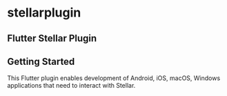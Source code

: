 # stellarplugin

## Flutter Stellar Plugin

## Getting Started

This Flutter plugin enables development of Android, iOS, macOS, Windows applications that need to interact with Stellar.

